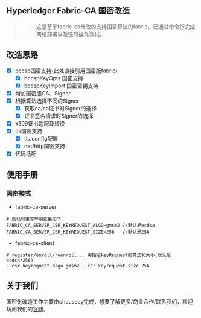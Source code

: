 ## Hyperledger Fabric-CA 国密改造
>> 这是基于fabric-ca修改的支持国密算法的fabric，已通过命令行完成网络部署以及链码操作测试。

## 改造思路
- [x] bccsp国密支持(此处直接引用国密版fabric)
  - [x] bccspKeyOpts 国密支持
  - [x] bccspKeyImport 国密密钥支持
- [x] 增加国密版CA、Signer
- [x] 根据算法选择不同的Signer
  - [x] 获取ca/ca证书时Signer的选择
  - [x] 证书签名请求时Signer的选择
- [x] x509证书适配及转换
- [x] tls国密支持
  - [x] tls.config配置
  - [x] net/http国密支持
- [x] 代码适配

## 使用手册

### 国密模式
- fabric-ca-server
```
# 启动时重写环境变量如下：
FABRIC_CA_SERVER_CSR_KEYREQUEST_ALGO=gmsm2 //默认是ecdsa
FABRIC_CA_SERVER_CSR_KEYREQUEST_SIZE=256   //默认是256
```
- fabric-ca-client
```
# register/enroll/reenroll... 需指定keyRequest的算法和大小(默认是ecdsa/256)
--csr.keyrequest.algo gmsm2 --csr.keyrequest.size 256
```

## 关于我们
国密化改造工作主要由ehousecy完成，想要了解更多/商业合作/联系我们，欢迎访问我们的[官网](https://ebaas.com/)。